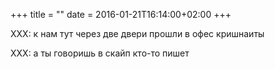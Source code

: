 +++
title = ""
date = 2016-01-21T16:14:00+02:00
+++

XXX: к нам тут через две двери прошли в офес кришнаиты


XXX: а ты говоришь в скайп кто-то пишет


